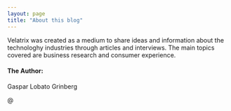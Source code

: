 ```yaml
---
layout: page
title: "About this blog"
---
```


Velatrix was created as a medium to share ideas and information about the technologhy industries through articles and interviews. The main topics covered are business research and consumer experience. 

#### The Author:

Gaspar Lobato Grinberg

@


